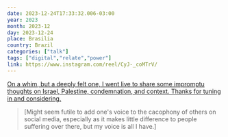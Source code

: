 ```yaml
---
date: 2023-12-24T17:33:32.006-03:00
year: 2023
month: 2023-12
day: 2023-12-24
place: Brasilia
country: Brazil
categories: ["talk"]
tags: ["digital","relate","power"]
link: https://www.instagram.com/reel/CyJ-_coMTrV/
---
```

[On a whim, but a deeply felt one, I went live to share some impromptu thoughts on Israel, Palestine, condemnation, and context. Thanks for tuning in and considering.](https://www.instagram.com/reel/CyJ-_coMTrV/)

> [Might seem futile to add one's voice to the cacophony of others on social media, especially as it makes little difference to people suffering over there, but my voice is all I have.]
